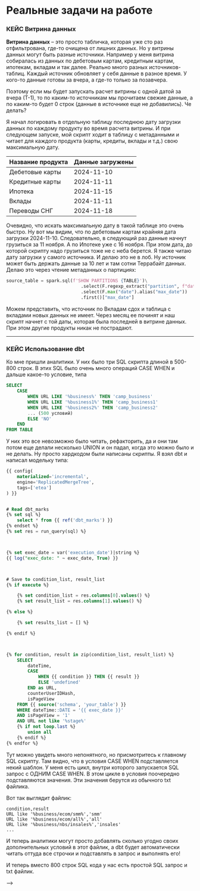 # Реальные задачи на работе


### КЕЙС Витрина данных

**Витрина данных** – это просто табличка, которая уже сто раз отфильтрована, где-то очищена от лишних данных. Но у витрины данных могут быть разные источники. Например у меня витрина собиралась из данных по дебетовым картам, кредитным картам, ипотекам, вкладам и так далее. Реально много разных источников-таблиц. Каждый источник обновляет у себя данные в разное время. У кого-то данные готовы за вчера, а где-то только за позавчера. 

Поэтому если мы будет запускать расчет витрины с одной датой за вчера (Т-1), то по каким-то источникам мы прочитаем свежие данные, а по каким-то будет 0 строк (данные в источнике еще не добавились). Че делать?

Я начал логировать в отдельную таблицу последнюю дату загрузки данных по каждому продукту во время расчета витрины. И при следующем запуске, мой скрипт ходит в таблицу с метаданными и читает для каждого продукта (карты, кредиты, вклады и т.д.) свою максимальную дату.

| Название продукта     | Данные загружены |
|-----------------------|---------------|
| Дебетовые карты       | 2024-11-10    |
| Кредитные карты       | 2024-11-11    |
| Ипотека               | 2024-11-15    |
| Вклады                | 2024-11-11    |
| Переводы СНГ         | 2024-11-18    |


Очевидно, что искать максимальную дату в такой таблице это очень быстро. Ну вот мы видим, что по дебетовым картам крайняя дата загрузки 2024-11-10. Следовательно, в следующий раз данные начнут грузиться за 11 ноября. А по Ипотеке уже с 16 ноября. При этом дата, до которой скрипту надо грузиться тоже не с неба берется. Я также читаю дату загрузки у самого источника. И делаю это не в лоб. Ну источник может быть держать данные за 10 лет и там сотни Террабайт данных. Делаю это через чтение метаданных о партициях:

```python
source_table = spark.sql(f'SHOW PARTITIONS {TABLE}')\
                            .select(F.regexp_extract("partition", f"date_event=(.*)", 1).alias("date"))\
                            .select(F.max("date").alias("max_date"))
                            .first()["max_date"]
```

Можем представить, что источник по Вкладам сдох и таблица с вкладами новых данных не имеет. Через месяц ее починят и наш скрипт начнет с той даты, которая была последней в витрине данных. При этом другие продукты никак не пострадают. 

***
### КЕЙС Использование dbt

Ко мне пришли аналитики. У них было три SQL скрипта длиной в 500-800 строк. В этих SQL было очень много операций CASE WHEN и дальше какое-то условие, типа
```sql
SELECT
    CASE 
        WHEN URL LIKE '%business%' THEN 'camp_business'
        WHEN URL LIKE '%business1%' THEN 'camp_business1'
        WHEN URL LIKE '%business2%' THEN 'camp_business2'
        ... (500 условий)
        ELSE 'NO'
    END
FROM TABLE
```
У них это все невозможно было читать, рефакторить, да и они там потом еще делали несколько UNION и он падал, когда это можно было и не делать. Ну просто хардкодом были написаны скрипты. 
Я взял dbt и написал модельку типа:
```sql
{{ config(
    materialized='incremental',
    engine='ReplicatedMergeTree',
    tags=['etea']
) }}


# Read dbt_marks
{% set sql %}
    select * from {{ ref('dbt_marks') }}
{% endset %}
{% set res = run_query(sql) %}



{% set exec_date = var('execution_date')|string %}
{{ log("exec_date: " ~ exec_date, True) }}



# Save to condition_list, result_list
{% if execute %}

    {% set condition_list = res.columns[0].values() %}
    {% set result_list = res.columns[1].values() %}

{% else %}

    {% set results_list = [] %}

{% endif %}



{% for condition, result in zip(condition_list, result_list) %}
    SELECT
        dateTime,
        CASE
            WHEN {{ condition }} THEN {{ result }}
            ELSE 'undefined'
        END as URL,
        counterUserIDHash,
        isPageView
    FROM {{ source('schema', 'your_table') }}
    WHERE dateTime::DATE = '{{ exec_date }}'
    AND isPageView = '1'
    AND URL not like '%stage%'
    {% if not loop.last %}
        union all
    {% endif %}
{% endfor %}
```
Тут можно увидеть много непонятного, но присмотритесь к главному SQL скрипту. Там видно, что в условия CASE WHEN подставляется некий шаблон. У меня есть цикл, внутри которого запускается SQL запрос с ОДНИМ CASE WHEN. В этом цикле в условия поочередно подставляются значения. Эти значения берутся из обычного txt файлика. 

Вот так выглядит файлик:
```
condition,result
URL like '%business/ecom/smm%','smm'
URL like '%business/ecom/all%','all'
URL like '%business/nbs/insales%','insales'
...
```

И теперь аналитики могут просто добавлять сколько угодно своих дополнительных условий в этот файлик, а dbt будет автоматически читать оттуда все строчки и подставлять в запрос и выполнять его!

И теперь вместо 800 строк SQL кода у нас есть простой SQL запрос и txt файлик.

<!-- Сборка витрины на dbt для аналитиков 

Миграция из ГП в ГП 700Гб через jdbc и через pxf.

Из источника прилетает строка с //u0000, которую нельзя кастануть в json. Надо исправлять это на уровне Спарка

Миграция 700Гб из ГП в ГП таблицы через pxf external table. Также через jdbc по сегментам. 
Миграция из AWS в GP с помощью Spark Scala.
CI CD на Github Actions (проверка изменений в файлах с Github Summary)
Переписывание API на питоне на ГринПлам с использованием Метадаты

есть папка 1000 файлов
названы по разному
Мне надо загрузить это все в БД
Взять все - слишком много
Надо брать частями - вопрос как это сделать? --> -->
